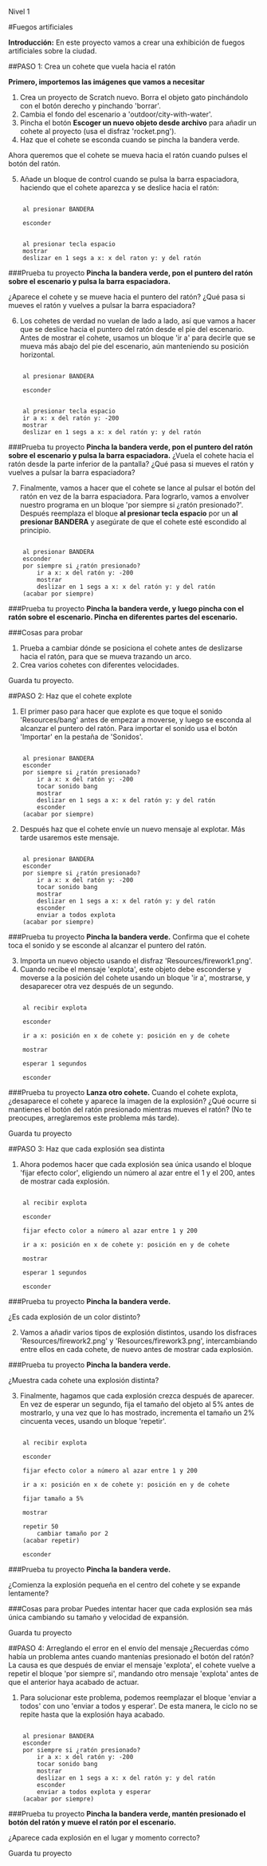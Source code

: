 Nivel 1

#Fuegos artificiales

__Introducción:__
En este proyecto vamos a crear una exhibición de fuegos artificiales sobre la ciudad.

##PASO 1: Crea un cohete que vuela hacia el ratón

__Primero, importemos las imágenes que vamos a necesitar__

1. Crea un proyecto de Scratch nuevo. Borra el objeto gato pinchándolo con el botón derecho y pinchando 'borrar'.
2. Cambia el fondo del escenario a 'outdoor/city-with-water'.
3. Pincha el botón __Escoger un nuevo objeto desde archivo__ para añadir un cohete al proyecto (usa el disfraz 'rocket.png').
4. Haz que el cohete se esconda cuando se pincha la bandera verde.

Ahora queremos que el cohete se mueva hacia el ratón cuando pulses el botón del ratón.

5. Añade un bloque de control cuando se pulsa la barra espaciadora, haciendo que el cohete aparezca y se deslice hacia el ratón:

```scratch

	al presionar BANDERA

	esconder

	
	al presionar tecla espacio
	mostrar
	deslizar en 1 segs a x: x del raton y: y del ratón
```
		
###Prueba tu proyecto
__Pincha la bandera verde, pon el puntero del ratón sobre el escenario y pulsa la barra espaciadora.__

¿Aparece el cohete y se mueve hacia el puntero del ratón?
¿Qué pasa si mueves el ratón y vuelves a pulsar la barra espaciadora?

6. Los cohetes de verdad no vuelan de lado a lado, así que vamos a hacer que se deslice hacia el puntero del ratón desde el pie del escenario. Antes de mostrar el cohete, usamos un bloque 'ir a' para decirle que se mueva más abajo del pie del escenario, aún manteniendo su posición horizontal.

```scratch

	al presionar BANDERA

	esconder

	
	al presionar tecla espacio
	ir a x: x del ratón y: -200
	mostrar
	deslizar en 1 segs a x: x del ratón y: y del ratón
```

###Prueba tu proyecto
__Pincha la bandera verde, pon el puntero del ratón sobre el escenario y pulsa la barra espaciadora.__ 
¿Vuela el cohete hacia el ratón desde la parte inferior de la pantalla? ¿Qué pasa si mueves el ratón y vuelves a pulsar la barra espaciadora?

7. Finalmente, vamos a hacer que el cohete se lance al pulsar el botón del ratón en vez de la barra espaciadora. Para lograrlo, vamos a envolver nuestro programa en un bloque 'por siempre si ¿ratón presionado?'.
Después reemplaza el bloque __al presionar tecla espacio__ por un __al presionar BANDERA__ y asegúrate de que el cohete esté escondido al principio.

```scratch

	al presionar BANDERA
	esconder
	por siempre si ¿ratón presionado?
		ir a x: x del ratón y: -200
		mostrar
		deslizar en 1 segs a x: x del ratón y: y del ratón
	(acabar por siempre)
```
###Prueba tu proyecto
__Pincha la bandera verde, y luego pincha con el ratón sobre el escenario. Pincha en diferentes partes del escenario.__ 

###Cosas para probar
1. Prueba a cambiar dónde se posiciona el cohete antes de deslizarse hacia el ratón, para que se mueva trazando un arco.
2. Crea varios cohetes con diferentes velocidades.

Guarda tu proyecto.

##PASO 2: Haz que el cohete explote

1. El primer paso para hacer que explote es que toque el sonido 'Resources/bang' antes de empezar a moverse, y luego se esconda al alcanzar el puntero del ratón. Para importar el sonido usa el botón 'Importar' en la pestaña de 'Sonidos'.

```scratch

	al presionar BANDERA
	esconder
	por siempre si ¿ratón presionado?
		ir a x: x del ratón y: -200
		tocar sonido bang
		mostrar
		deslizar en 1 segs a x: x del ratón y: y del ratón
		esconder
	(acabar por siempre)
```
2. Después haz que el cohete envíe un nuevo mensaje al explotar. Más tarde usaremos este mensaje.

```scratch

	al presionar BANDERA
	esconder
	por siempre si ¿ratón presionado?
		ir a x: x del ratón y: -200
		tocar sonido bang
		mostrar
		deslizar en 1 segs a x: x del ratón y: y del ratón
		esconder
		enviar a todos explota
	(acabar por siempre)

```
###Prueba tu proyecto
__Pincha la bandera verde.__ 
Confirma que el cohete toca el sonido y se esconde al alcanzar el puntero del ratón.

3. Importa un nuevo objecto usando el disfraz 'Resources/firework1.png'.
4. Cuando recibe el mensaje 'explota', este objeto debe esconderse y moverse a la posición del cohete usando un bloque 'ir a', mostrarse, y desaparecer otra vez después de un segundo.

```scratch

	al recibir explota

	esconder

	ir a x: posición en x de cohete y: posición en y de cohete

	mostrar

	esperar 1 segundos

	esconder
```
###Prueba tu proyecto
__Lanza otro cohete.__ 
Cuando el cohete explota, ¿desaparece el cohete y aparece la imagen de la explosión?
¿Qué ocurre si mantienes el botón del ratón presionado mientras mueves el ratón? (No te preocupes, arreglaremos este problema más tarde).

Guarda tu proyecto

##PASO 3: Haz que cada explosión sea distinta

1. Ahora podemos hacer que cada explosión sea única usando el bloque 'fijar efecto color', eligiendo un número al azar entre el 1 y el 200, antes de mostrar cada explosión.

```scratch

	al recibir explota

	esconder
	
	fijar efecto color a número al azar entre 1 y 200

	ir a x: posición en x de cohete y: posición en y de cohete

	mostrar

	esperar 1 segundos

	esconder
```

###Prueba tu proyecto
__Pincha la bandera verde.__ 

¿Es cada explosión de un color distinto?

2. Vamos a añadir varios tipos de explosión distintos, usando los disfraces 'Resources/firework2.png' y 'Resources/firework3.png', intercambiando entre ellos en cada cohete, de nuevo antes de mostrar cada explosión.

###Prueba tu proyecto
__Pincha la bandera verde.__ 

¿Muestra cada cohete una explosión distinta?

3. Finalmente, hagamos que cada explosión crezca después de aparecer. En vez de esperar un segundo, fija el tamaño del objeto al 5% antes de mostrarlo, y una vez que lo has mostrado, incrementa el tamaño un 2% cincuenta veces, usando un bloque 'repetir'.

```scratch

	al recibir explota

	esconder
	
	fijar efecto color a número al azar entre 1 y 200

	ir a x: posición en x de cohete y: posición en y de cohete

	fijar tamaño a 5%
	
	mostrar

	repetir 50
		cambiar tamaño por 2
	(acabar repetir)

	esconder
```
###Prueba tu proyecto
__Pincha la bandera verde.__ 

¿Comienza la explosión pequeña en el centro del cohete y se expande lentamente?

###Cosas para probar
Puedes intentar hacer que cada explosión sea más única cambiando su tamaño y velocidad de expansión.

Guarda tu proyecto

##PASO 4: Arreglando el error en el envío del mensaje
¿Recuerdas cómo había un problema antes cuando mantenías presionado el botón del ratón?
La causa es que después de enviar el mensaje 'explota', el cohete vuelve a repetir el bloque 'por siempre si', mandando otro mensaje 'explota' antes de que el anterior haya acabado de actuar.


1. Para solucionar este problema, podemos reemplazar el bloque 'enviar a todos' con uno 'enviar a todos y esperar'. De esta manera, le ciclo no se repite hasta que la explosión haya acabado.

```scratch

	al presionar BANDERA
	esconder
	por siempre si ¿ratón presionado?
		ir a x: x del ratón y: -200
		tocar sonido bang
		mostrar
		deslizar en 1 segs a x: x del ratón y: y del ratón
		esconder
		enviar a todos explota y esperar
	(acabar por siempre)
```
###Prueba tu proyecto
__Pincha la bandera verde, mantén presionado el botón del ratón y mueve el ratón por el escenario.__ 

¿Aparece cada explosión en el lugar y momento correcto?

Guarda tu proyecto
